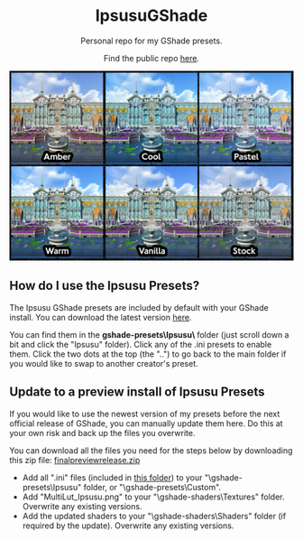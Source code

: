<p align="center">
  <h1 align="center">IpsusuGShade</h1>
  <p align="center">Personal repo for my GShade presets.</p>
  <p align="center"> Find the public repo <a href="https://github.com/Mortalitas/GShade-Presets/tree/master/FFXIV">here</a>.</p>
  <p align="center">
    <img src="https://raw.githubusercontent.com/ipsusu/IpsusuGShade/master/example/compare.jpg">
  </p>
</p>

## How do I use the Ipsusu Presets?

The Ipsusu GShade presets are included by default with your GShade install. You can download the latest version <a href="https://github.com/Mortalitas/GShade/releases/latest/download/GShade.Latest.Installer.exe">here</a>.

You can find them in the <b>gshade-presets\Ipsusu\ </b> folder (just scroll down a bit and click the "Ipsusu" folder). Click any of the .ini presets to enable them.
Click the two dots at the top (the "..") to go back to the main folder if you would like to swap to another creator's preset.


## Update to a preview install of Ipsusu Presets
If you would like to use the newest version of my presets before the next official release of GShade, you can manually update them here. Do this at your own risk and back up the files you overwrite. 

You can download all the files you need for the steps below by downloading this zip file: <a href="https://github.com/ipsusu/IpsusuGShade/blob/master/preview%20release/finalpreviewrelease.zip">finalpreviewrelease.zip</a>

 
- Add all ".ini" files (included in <a href="https://github.com/ipsusu/IpsusuGShade/tree/master/preview%20release">this folder</a>) to your "\gshade-presets\Ipsusu" folder, or "\gshade-presets\Custom\".
- Add "MultiLut_Ipsusu.png" to your "\gshade-shaders\Textures" folder. Overwrite any existing versions.
- Add the updated shaders to your "\gshade-shaders\Shaders" folder (if required by the update). Overwrite any existing versions.
  
